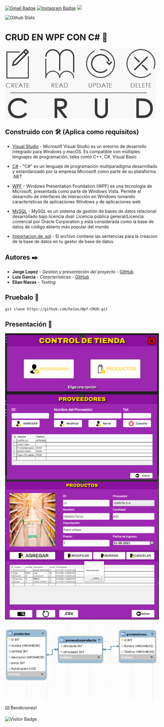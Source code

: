 [![Gmail Badge](https://img.shields.io/badge/-jlopezg112@miumg.edu.gt-c14438?style=flat-square&logo=Gmail&logoColor=white&link=mailto:jlopezg112@miumg.edu.gt)](mailto:jlopezg112@miumg.edu.gt) 
[![Instagram Badge](https://img.shields.io/badge/-jorge__ig__-purple?style=flat-square&logo=instagram&logoColor=white&link=https://instagram.com/jorge__ig__/)](https://instagram.com/jorge__ig__/)
<img src="https://raw.githubusercontent.com/aemmadi/aemmadi/master/wave.gif" width="30px">

![Github Stats](https://github-readme-stats.vercel.app/api?username=he1ox&count_private=true&show_icons=true&include_all_commits=true)


# CRUD EN WPF CON C# 🚀
 
<img align="center" src="https://github.com/he1ox/Wpf-CRUD/blob/main/presentation-github/portada.png" alt="portada" >




## Construido con 🛠️ (Aplica como requisitos)
* [Visual Studio](https://visualstudio.microsoft.com/es/) - Microsoft Visual Studio es un entorno de desarrollo integrado para Windows y macOS. Es compatible con múltiples lenguajes de programación, tales como C++, C#, Visual Basic


* [C#](https://docs.microsoft.com/en-us/dotnet/csharp/) - "C#" es un lenguaje de programación multiparadigma desarrollado y estandarizado por la empresa Microsoft como parte de su plataforma .NET


* [WPF](https://es.wikipedia.org/wiki/Windows_Presentation_Foundation#:~:text=Windows%20Presentation%20Foundation%20(WPF)%20es,Windows%20y%20de%20aplicaciones%20web.) - Windows Presentation Foundation (WPF) es una tecnología de Microsoft, presentada como parte de Windows Vista. Permite el desarrollo de interfaces de interacción en Windows tomando características de aplicaciones Windows y de aplicaciones web

* [MySQL](https://www.mysql.com/) - MySQL es un sistema de gestión de bases de datos relacional desarrollado bajo licencia dual: Licencia pública general/Licencia comercial por Oracle Corporation y está considerada como la base de datos de código abierto más popular del mundo

* [Importacion de .sql](https://github.com/he1ox/Wpf-CRUD/blob/main/bd-import/InfoDATABASE.sql) - El archivo contiene las sentencias para la creacion de la base de datos en tu gestor de base de datos.

## Autores ✒️

* **Jorge Lopez** - *Gestión y presentación del proyecto* - [GitHub](https://github.com/he1ox)
* **Luis Garcia** - *Caracteristicas* - [GitHub](https://github.com/LuisG852)
* **Elian Navas** - *Testing* 

## Pruebalo 🔧
```
git clone https://github.com/he1ox/Wpf-CRUD.git
```

## Presentación 🚀
<img align="center" src="https://github.com/he1ox/Wpf-CRUD/blob/main/presentation-github/captura2.png" alt="img" />
<img align="center" src="https://github.com/he1ox/Wpf-CRUD/blob/main/presentation-github/captura3.png" alt="img1" />
<img align="center" src="https://github.com/he1ox/Wpf-CRUD/blob/main/presentation-github/captura1.png" alt="img1" />
<img align="center" src="https://github.com/he1ox/Wpf-CRUD/blob/main/presentation-github/captura4.png" alt="bd" />


⌨️  Bendiciones!

![Visitor Badge](https://visitor-badge.laobi.icu/badge?page_id=he1ox.Wpf-CRUD)
